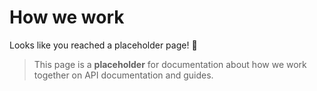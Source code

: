 # How we work

Looks like you reached a placeholder page! 🚧

> This page is a **placeholder** for documentation about how we work together on API documentation and guides.
